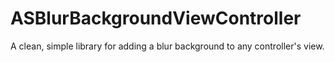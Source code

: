 ASBlurBackgroundViewController
==============================

A clean, simple library for adding a blur background to any controller's view.
